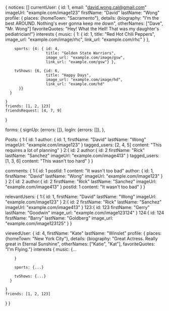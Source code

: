 {
  notices: []
  currentUser: {
    id: 1,
    email: "david.wong.cal@gmail.com"
    imageUrl: "example.com/image123"
    firstName: "David"
    lastName: "Wong"
    profile: {
      places: {homeTown: "Sacramento"},
      details: {biography: "I'm the best AROUND. Nothing's ever gonna keep me down",
                otherNames: ["Dave", "Mr. Wong"]
                favoriteQuotes: "Hey! What the Hell! That was my daughter's pediatrician!"}
      interests {
        music: { 1: { id: 1,
                    title: "Red Hot Chili Peppers",
                    image_url: "example.com/image/rhc",
                    link_url: "example.com/rhc"
                    }
                },

        sports: {4: { id: 4,
                      title: "Golden State Warriors",
                      image_url: "example.com/image/gsw",
                      link_url: "example.com/gsw"} },

        tvShows: {6, {id: 6,
                      title: "Happy Days",
                      image_url: "example.com/image/hd",
                      link_url: "example.com/hd"
          }}
      }

    }
    friends: [1, 2, 123]
    friendsRequest: [4, 7, 9]
  }

  forms: {
    signUp: {errors: []},
    logIn: {errors: []},
  },

  Posts: {
    1:{
      id: 1
      author: {
        id: 1,
        firstName: "David"
        lastName: "Wong"
        imageUrl: "example.com/image123"
      }
      tagged_users: [2, 4, 5]
      content: "This requires a lot of planning"
    }
    2:{
      id: 2
      author:{
        id: 2
        firstName: "Rick"
        lastName: "Sanchez"
        imageUrl: "example.com/image413"
      }
      tagged_users: [1, 3, 6]
      content: "This wasn't too hard"
    }
  }

  comments: {
    1:{
      id: 1
      postId: 1
      content: "It wasn't too bad"
      author: {
        id: 1,
        firstName: "David"
        lastName: "Wong"
        imageUrl: "example.com/image123"
      }
    }
    2:{
      id: 2
      author:{
        id: 2
        firstName: "Rick"
        lastName: "Sanchez"
        imageUrl: "example.com/image413"
      }
      postId: 1
      content: "It wasn't too bad"
    }
  }

  relevantUsers: {
    1:{
      id: 1,
      firstName: "David"
      lastName: "Wong"
      imageUrl: "example.com/image123"
    }
    2:{
      id: 2
      firstName: "Rick"
      lastName: "Sanchez"
      imageUrl: "example.com/image413"
    }
    123:{
      id: 123
      firstName: "Gerry"
      lastName: "Goodwin"
      image_url: "example.com/image123124"
    }
    124:{
      id: 124
      firstName: "Barry"
      lastName: "Goldberg"
      image_url: "example.com/image123125"
    }
  }

  viewedUser: {
    id: 4,
    firstName: "Kate"
    lastName: "Winslet"
    profile: {
      places: {homeTown: "New York City"},
      details: {biography: "Great Actress. Really great in Eternal Sunshine",
                otherNames: ["Katie", "Kat"],
                favoriteQuotes: "I'm Flying."}
      interests {
        music: {...

        }

        sports: {...}

        tvShows: {...}
      }

    }
    friends: [1, 2, 123]
  }
}
